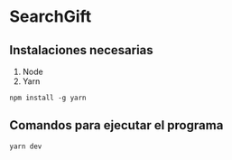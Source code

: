# SearchGift

## Instalaciones necesarias
1.  Node
2.  Yarn
  ```
  npm install -g yarn
  ```
## Comandos para ejecutar el programa

```
yarn dev
```

